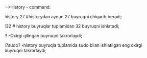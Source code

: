 -->History - command:

history 27 #historydan aynan 27 buyruqni chiqarib beradi;

!32 # history buyruqlar tuplamidan 32 buyruqni ishlatadi; 

!! -Oxirgi qilingan buyruqni takrorlaydi;

!?sudo? -history buyruqla tuplamida sudo bilan ishlatilgan eng oxirgi buyruqni takrorlaydi;

